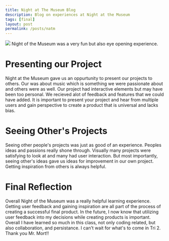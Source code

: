 ```yaml
---
title: Night at The Museum Blog
description: Blog on experiences at Night at the Museum
tags: [final]
layout: post
permalink: /posts/natm
---
```

![]({{site.baseurl}}/images/natm)
Night of the Museum was a very fun but also eye opening experience.
# Presenting our Project
Night at the Museum gave us an oppurtunity to present our projects to others. Our was about music which is something we were passionate about and others were as well. Our project had interactive elements but may have been too personal. We recieved alot of feedback and features that we could have added. It is important to present your project and hear from multiple users and gain perspective to create a product that is universal and lacks bias.
# Seeing Other's Projects
Seeing other people's projects was just as good of an experience. Peoples ideas and passions really shone through. Visually many projects were satisfying to look at and many had user interaction. But most importantly, seeing other's ideas gave us ideas for improvement in our own project. Getting inspiration from others is always helpful.
# Final Reflection
Overall Night of the Museum was a really helpful learning experience. Getting user feedback and gaining inspiration are all part of the process of creating a successful final product. In the future, I now know that utilizing user feedback into my decisions while creating products is important. Overall I have learned so much in this class, not only coding related, but also collaboration, and persistance. I  can't wait for what's to come in Tri 2. Thank you Mr. Mort!!
